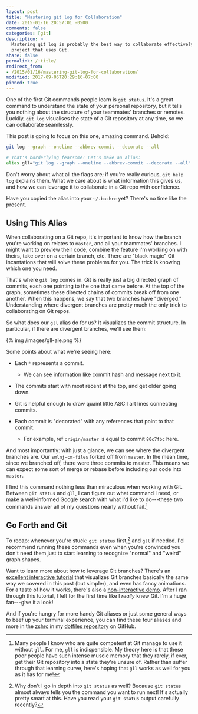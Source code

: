 ```yaml
---
layout: post
title: "Mastering git log for Collaboration"
date: 2015-01-16 20:57:01 -0500
comments: false
categories: [git]
description: >
  Mastering git log is probably the best way to collaborate effectively on a
  project that uses Git.
share: false
permalink: /:title/
redirect_from:
- /2015/01/16/mastering-git-log-for-collaboration/
modified: 2017-09-05T20:29:16-07:00
pinned: true
---
```


One of the first Git commands people learn is `git status`. It's a great command
to understand the state of your personal repository, but it tells you nothing
about the structure of your teammates' branches or remotes. Luckily, `git log`
visualises the state of a Git repository at any time, so we can collaborate
seamlessly.

<!-- more -->

This post is going to focus on this one, amazing command. Behold:

```bash
git log --graph --oneline --abbrev-commit --decorate --all

# That's borderlying fearsome! Let's make an alias:
alias gll="git log --graph --oneline --abbrev-commit --decorate --all"
```

Don't worry about what all the flags are; if you're really curious, `git help
log` explains them. What we care about is what information this gives us, and
how we can leverage it to collaborate in a Git repo with confidence.

Have you copied the alias into your `~/.bashrc` yet? There's no time like the
present.

## Using This Alias

When collaborating on a Git repo, it's important to know how the branch you're
working on relates to `master`, and all your teammates' branches. I might want
to preview their code, combine the feature I'm working on with theirs, take over
on a certain branch, etc. There are "black magic" Git incantations that will
solve these problems for you. The trick is knowing which one you need.

That's where `git log` comes in. Git is really just a big directed graph of
commits, each one pointing to the one that came before. At the top of the graph,
sometimes these directed chains of commits break off from one another. When this
happens, we say that two branches have "diverged." Understanding where divergent
branches are pretty much the only trick to collaborating on Git repos.

So what does our `gll` alias do for us? It visualizes the commit structure. In
particular, if there are divergent branches, we'll see them:

{% img /images/gll-ale.png %}

Some points about what we're seeing here:

- Each `*` represents a commit.
  - We can see information like commit hash and message next to it.

- The commits start with most recent at the top, and get older going down.

- Git is helpful enough to draw quaint little ASCII art lines connecting
  commits.

- Each commit is "decorated" with any references that point to that commit.
  - For example, ref `origin/master` is equal to commit `80c7fbc` here.

And most importantly: with just a glance, we can see where the divergent
branches are. Our `smlnj-cm-files` forked off from `master`. In the mean time,
since we branched off, there were three commits to master. This means we can
expect some sort of merge or rebase before including our code into `master`.

I find this command nothing less than miraculous when working with Git. Between
`git status` and `gll`, I can figure out what command I need, or make a
well-informed Google search with what I'd like to do---these two commands answer
all of my questions nearly without fail.[^theory]

[^theory]: Many people I know who are quite competent at Git manage to use it without `gll`. For me, `gll` is indispensible. My theory here is that these poor people have such intense muscle memory that they rarely, if ever, get their Git repository into a state they're unsure of. Rather than suffer through that learning curve, here's hoping that `gll` works as well for you as it has for me!


## Go Forth and Git

To recap: whenever you're stuck: `git status` first,[^git-status] and `gll` if
needed. I'd recommend running these commands even when you're convinced you
don't need them just to start learning to recognize "normal" and "weird" graph
shapes.

[^git-status]: Why don't I go in depth into `git status` as well? Because `git status` almost always tells you the command you want to run next! It's actually pretty smart at this. Have you read your `git status` output carefully recently?

Want to learn more about how to leverage Git branches? There's an [excellent
interactive tutorial][learnGitBranching] that visualizes Git branches basically
the same way we covered in this post (but simpler), and even has fancy
animations. For a taste of how it works, there's also a [non-interactive
demo][demo]. After I ran through this tutorial, I felt for the first time like I
_really_ knew Git. I'm a huge fan---give it a look!

And if you're hungry for more handy Git aliases or just some general ways to beef up
your terminal experience, you can find these four aliases and more in the
[zshrc][zshrc] in my [dotfiles repository][dotfiles] on GitHub.


[learnGitBranching]: http://pcottle.github.io/learnGitBranching/
[demo]: http://pcottle.github.io/learnGitBranching/?demo
[solarized]: ethanschoonover.com/solarized
[tartanhacks]: https://github.com/ScottyLabs/tartanhacks
[autolab]: https://github.com/autolab/Autolab
[zshrc]: https://github.com/jez/dotfiles/blob/master/zshrc
[dotfiles]: https://github.com/jez/dotfiles
